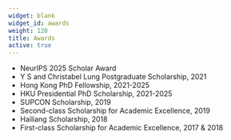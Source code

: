 ```yaml
---
widget: blank
widget_id: awards
weight: 120
title: Awards
active: true
---
```


* NeurIPS 2025 Scholar Award
* Y S and Christabel Lung Postgraduate Scholarship, 2021
* Hong Kong PhD Fellowship, 2021-2025
* HKU Presidential PhD Scholarship, 2021-2025
* SUPCON Scholarship, 2019
* Second-class Scholarship for Academic Excellence, 2019
* Hailiang Scholarship, 2018
* First-class Scholarship for Academic Excellence, 2017 & 2018
